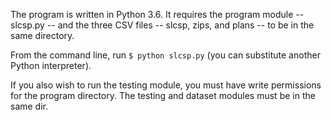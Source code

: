 The program is written in Python 3.6. It requires the program module
-- slcsp.py -- and the three CSV files -- slcsp, zips, and plans -- to be in the
same directory.

From the command line, run `$ python slcsp.py` (you can substitute another Python
interpreter).

If you also wish to run the testing module, you must have write permissions for
the program directory. The testing and dataset modules must be in the same dir.
